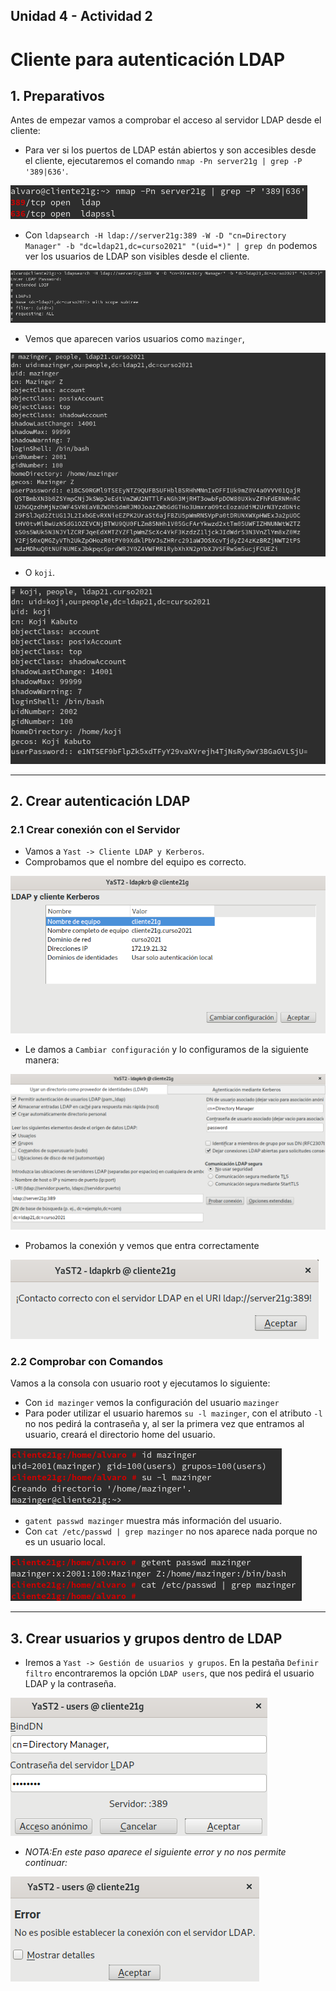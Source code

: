 ## Unidad 4 - Actividad 2
# Cliente para autenticación LDAP
## 1. Preparativos
Antes de empezar vamos a comprobar el acceso al servidor LDAP desde el cliente:
* Para ver si los puertos de LDAP están abiertos y son accesibles desde el cliente, ejecutaremos el comando `nmap -Pn server21g | grep -P '389|636'`.

![](img/01.png)

* Con `ldapsearch -H ldap://server21g:389 -W -D "cn=Directory Manager" -b "dc=ldap21,dc=curso2021" "(uid=*)" | grep dn` podemos ver los usuarios de LDAP son visibles desde el cliente.

![](img/02.png)

* Vemos que aparecen varios usuarios como `mazinger`,

![](img/03.png)

* O `koji`.

![](img/04.png)

---
## 2. Crear autenticación LDAP
### 2.1 Crear conexión con el Servidor
* Vamos a `Yast -> Cliente LDAP y Kerberos`.
* Comprobamos que el nombre del equipo es correcto.

![](img/05.png)

* Le damos a `Cambiar configuración` y lo configuramos de la siguiente manera:

![](img/06.png)

* Probamos la conexión y vemos que entra correctamente

![](img/07.png)

### 2.2 Comprobar con Comandos
Vamos a la consola con usuario root y ejecutamos lo siguiente:
* Con `id mazinger` vemos la configuración del usuario `mazinger`
* Para poder utilizar el usuario haremos `su -l mazinger`, con el atributo `-l` no nos pedirá la contraseña y, al ser la primera vez que entramos al usuario, creará el directorio home del usuario.

![](img/08.png)

* `gatent passwd mazinger` muestra más información del usuario.
* Con `cat /etc/passwd | grep mazinger` no nos aparece nada porque no es un usuario local.

![](img/09.png)

---

## 3. Crear usuarios y grupos dentro de LDAP
* Iremos a `Yast -> Gestión de usuarios y grupos`. En la pestaña `Definir filtro` encontraremos la opción `LDAP users`, que nos pedirá el usuario LDAP y la contraseña.

![](img/10.png)

* *NOTA:En este paso aparece el siguiente error y no nos permite continuar:*

![](img/11.png)
